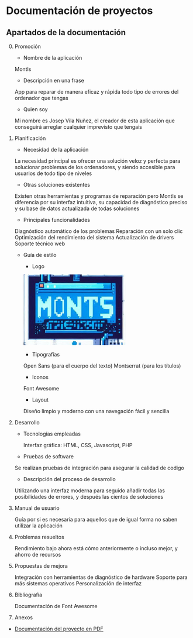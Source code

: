 # Documentación de proyectos

## Apartados de la documentación

0. Promoción

    * Nombre de la aplicación

    Montls

    * Descripción en una frase

    App para reparar de manera eficaz y rápida todo tipo de errores del ordenador que tengas

    * Quien soy

    Mi nombre es Josep Vila Nuñez, el creador de esta aplicación que conseguirá arreglar cualquier imprevisto que tengais 


1. Planificación

    * Necesidad de la aplicación

    La necesidad principal es ofrecer una solución veloz y perfecta para solucionar problemas de los ordenadores, y siendo accesible para usuarios de todo tipo de niveles

    * Otras soluciones existentes

    Existen otras herramientas y programas de reparación pero Montls se diferencia por su interfaz intuitiva, su capacidad de diagnóstico preciso y su base de datos actualizada de todas soluciones

    * Principales funcionalidades

    Diagnóstico automático de los problemas
    Reparación con un solo clic
    Optimización del rendimiento del sistema
    Actualización de drivers
    Soporte técnico web

    * Guía de estilo


        * Logo

         ![Logo Montls](logo.png)

        * Tipografías

        Open Sans (para el cuerpo del texto)
        Montserrat (para los títulos)

        * Iconos

        Font Awesome

        * Layout

        Diseño limpio y moderno con una navegación fácil y sencilla


2. Desarrollo


    * Tecnologías empleadas

        Interfaz gráfica: HTML, CSS, Javascript, PHP
        
    * Pruebas de software

    Se realizan pruebas de integración para asegurar la calidad de codigo
       
    * Descripción del proceso de desarrollo

    Utilizando una interfaz moderna para seguido añadir todas las posibilidades de errores, y después las cientos de soluciones

3. Manual de usuario

    Guía por si es necesaria para aquellos que de igual forma no saben utilizar la aplicación

4. Problemas resueltos

    Rendimiento bajo ahora está cómo anteriormente o incluso mejor, y ahorro de recursos

5. Propuestas de mejora

      Integración con herramientas de diagnóstico de hardware
      Soporte para más sistemas operativos
      Personalización de interfaz


7. Bibliografía

     Documentación de Font Awesome

8. Anexos

 * [Documentación del proyecto en PDF](documentacio.pdf)